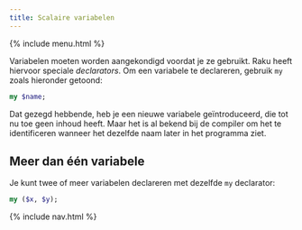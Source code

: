 ```yaml
---
title: Scalaire variabelen
---
```


{% include menu.html %}

Variabelen moeten worden aangekondigd voordat je ze gebruikt. Raku heeft hiervoor speciale _declarators_. Om een variabele te declareren, gebruik `my` zoals hieronder getoond:

```raku
my $name;
```

Dat gezegd hebbende, heb je een nieuwe variabele geïntroduceerd, die tot nu toe geen inhoud heeft. Maar het is al bekend bij de compiler om het te identificeren wanneer het dezelfde naam later in het programma ziet.

## Meer dan één variabele

Je kunt twee of meer variabelen declareren met dezelfde `my` declarator:

```raku
my ($x, $y);
```

{% include nav.html %}